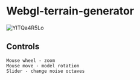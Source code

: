# Webgl-terrain-generator
![YITQa4R5Lo](https://user-images.githubusercontent.com/74429165/200616669-64531791-4719-4548-b436-ea77e02b2758.gif)
## Controls


  ```
 Mouse wheel - zoom
 Mouse move - model rotation
 Slider - change noise octaves
  ```
